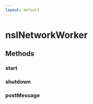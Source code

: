 ```yaml
---
layout: default
---
```


# nsINetworkWorker #

## Methods ##

### start ###

### shutdown ###

### postMessage ###
